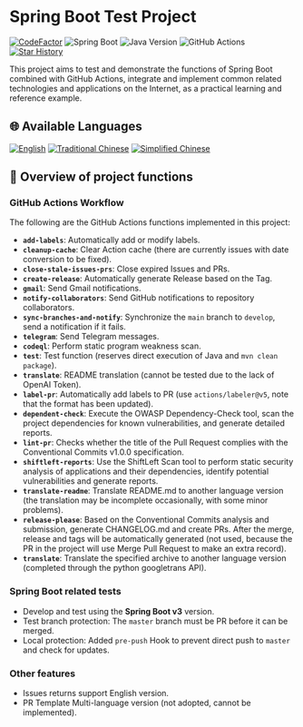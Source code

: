 # Spring Boot Test Project

[![CodeFactor](https://www.codefactor.io/repository/github/vancetang/demo/badge)](https://www.codefactor.io/repository/github/vancetang/demo) ![Spring Boot](https://img.shields.io/badge/dynamic/xml?url=https://raw.githubusercontent.com/vancetang/demo/master/pom.xml&query=//*[local-name()='parent']/*[local-name()='version']&label=Spring%20Boot&color=brightgreen) ![Java Version](https://img.shields.io/badge/dynamic/xml?url=https://raw.githubusercontent.com/vancetang/demo/master/pom.xml&query=//*[local-name()='properties']/*[local-name()='java.version']&label=Java&color=ED8B00&logo=openjdk&logoColor=white) ![GitHub Actions](https://img.shields.io/badge/GitHub%20Actions-Enabled-blue) [![Star History](https://img.shields.io/badge/Star%20History-Chart-orange)](https://star-history.com/#vancetang/demo&Date)

This project aims to test and demonstrate the functions of Spring Boot combined with GitHub Actions, integrate and implement common related technologies and applications on the Internet, as a practical learning and reference example.


## 🌐 Available Languages

[![English](https://img.shields.io/badge/English-Click-yellow)](README_en.md)
[![Traditional Chinese](https://img.shields.io/badge/Traditional_Chinese-Click-orange)](README.md)
[![Simplified Chinese](https://img.shields.io/badge/Simplified_Chinese-Click-green)](README_zh-cn.md)


## 🚀 Overview of project functions

### GitHub Actions Workflow
The following are the GitHub Actions functions implemented in this project:
- **`add-labels`**: Automatically add or modify labels.
- **`cleanup-cache`**: Clear Action cache (there are currently issues with date conversion to be fixed).
- **`close-stale-issues-prs`**: Close expired Issues and PRs.
- **`create-release`**: Automatically generate Release based on the Tag.
- **`gmail`**: Send Gmail notifications.
- **`notify-collaborators`**: Send GitHub notifications to repository collaborators.
- **`sync-branches-and-notify`**: Synchronize the `main` branch to `develop`, send a notification if it fails.
- **`telegram`**: Send Telegram messages.
- **`codeql`**: Perform static program weakness scan.
- **`test`**: Test function (reserves direct execution of Java and `mvn clean package`).
- **`translate`**: README translation (cannot be tested due to the lack of OpenAI Token).
- **`label-pr`**: Automatically add labels to PR (use `actions/labeler@v5`, note that the format has been updated).
- **`dependent-check`**: Execute the OWASP Dependency-Check tool, scan the project dependencies for known vulnerabilities, and generate detailed reports.
- **`lint-pr`**: Checks whether the title of the Pull Request complies with the Conventional Commits v1.0.0 specification.
- **`shiftleft-reports`**: Use the ShiftLeft Scan tool to perform static security analysis of applications and their dependencies, identify potential vulnerabilities and generate reports.
- **`translate-readme`**: Translate README.md to another language version (the translation may be incomplete occasionally, with some minor problems).
- **`release-please`**: Based on the Conventional Commits analysis and submission, generate CHANGELOG.md and create PRs. After the merge, release and tags will be automatically generated (not used, because the PR in the project will use Merge Pull Request to make an extra record).
- **`translate`**: Translate the specified archive to another language version (completed through the python googletrans API).


### Spring Boot related tests
- Develop and test using the **Spring Boot v3** version.
- Test branch protection: The `master` branch must be PR before it can be merged.
- Local protection: Added `pre-push` Hook to prevent direct push to `master` and check for updates.


### Other features
- Issues returns support English version.
- PR Template Multi-language version (not adopted, cannot be implemented).